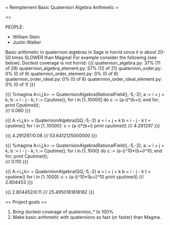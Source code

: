= Reimplement Basic Quaternion Algebra Arithmetic =

<<TableOfContents>>

PEOPLE: 
  * William Stein
  * Justin Walker

Basic arithmetic in quaternion algebras in Sage is horrid since it is about 20-50 times SLOWER than Magma!  For example consider the following (see below).  Doctest coverage is not horrid:
{{{
quaternion_algebra.py: 37% (11 of 29)
quaternion_algebra_element.py: 57% (12 of 21)
quaternion_order.py: 0% (0 of 9)
quaternion_order_element.py: 0% (0 of 8)
quaternion_order_ideal.py: 0% (0 of 6)
quaternion_order_ideal_element.py: 0% (0 of 1)
}}}

{{{
%magma
A<i,j,k> := QuaternionAlgebra(RationalField(),-5,-2);
a := i + j + k;
b := i - j - k;
t := Cputime();
for i in [1..10000] do
    c := (a-i)*(b+i);
end for;
print Cputime(t);    
///
0.080
}}}

{{{
A.<i,j,k> = QuaternionAlgebra(QQ,-5,-2)
a = i + j + k
b = i - j - k
t = cputime()
for i in [1..10000]:
    c = (a-i)*(b+i)
print cputime(t)
///
4.291297
}}}

{{{
4.291297/0.08
///
53.6412125000000
}}}

{{{
%magma
A<i,j,k> := QuaternionAlgebra(RationalField(),-5,-2);
a := i + j + k;
b := i - j - k;
t := Cputime();
for i in [1..1000] do
    c := (a-i)^10*(b+i)^10;
end for;
print Cputime(t);    
///
0.110
}}}

{{{
A.<i,j,k> = QuaternionAlgebra(QQ,-5,-2)
a = i + j + k
b = i - j - k
t = cputime()
for i in [1..1000]:
    c = (a-i)^10*(b+i)^10
print cputime(t)
///
2.804453
}}}

{{{
2.804452/0.11
///
25.4950181818182
}}}

== Project goals ==

  1. Bring doctest coverage of quaternion_* to 100%
  2. Make basic arithmetic with quaternions as fast (or faster) than Magma.
  
